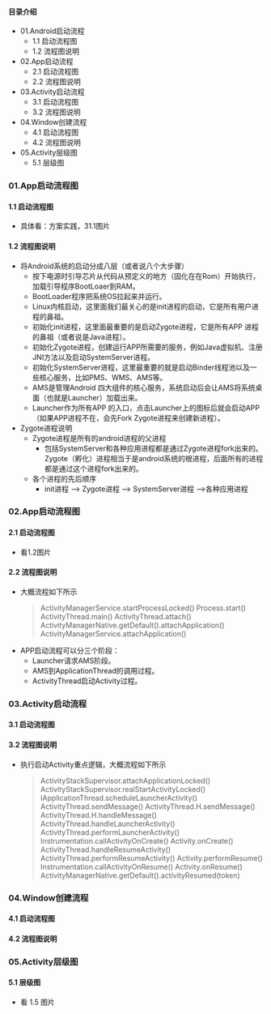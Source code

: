 #### 目录介绍
- 01.Android启动流程
    - 1.1 启动流程图
    - 1.2 流程图说明
- 02.App启动流程
    - 2.1 启动流程图
    - 2.2 流程图说明
- 03.Activity启动流程
    - 3.1 启动流程图
    - 3.2 流程图说明
- 04.Window创建流程
    - 4.1 启动流程图
    - 4.2 流程图说明
- 05.Activity层级图
    - 5.1 层级图


### 01.App启动流程图
#### 1.1 启动流程图
- 具体看：方案实践，31.1图片


#### 1.2 流程图说明
- 将Android系统的启动分成八层（或者说八个大步骤）
    - 按下电源时引导芯片从代码从预定义的地方（固化在在Rom）开始执行，加载引导程序BootLoaer到RAM。
    - BootLoader程序把系统OS拉起来并运行。
    - Linux内核启动，这里面我们最关心的是init进程的启动，它是所有用户进程的鼻祖。
    - 初始化init进程，这里面最重要的是启动Zygote进程，它是所有APP 进程的鼻祖（或者说是Java进程）。
    - 初始化Zygote进程，创建运行APP所需要的服务，例如Java虚拟机、注册JNI方法以及启动SystemServer进程。
    - 初始化SystemServer进程，这里最重要的就是启动Binder线程池以及一些核心服务，比如PMS、WMS、AMS等。
    - AMS是管理Android 四大组件的核心服务，系统启动后会让AMS将系统桌面（也就是Launcher）加载出来。
    - Launcher作为所有APP 的入口，点击Launcher上的图标后就会启动APP（如果APP进程不在，会先Fork Zygote进程来创建新进程）。
- Zygote进程说明
    - Zygote进程是所有的android进程的父进程
        - 包括SystemServer和各种应用进程都是通过Zygote进程fork出来的。Zygote（孵化）进程相当于是android系统的根进程，后面所有的进程都是通过这个进程fork出来的。
    - 各个进程的先后顺序
        - init进程 --> Zygote进程 --> SystemServer进程 -->各种应用进程



### 02.App启动流程图
#### 2.1 启动流程图
- 看1.2图片


#### 2.2 流程图说明
- 大概流程如下所示
    >ActivityManagerService.startProcessLocked()
    >Process.start()
    >ActivityThread.main()
    >ActivityThread.attach()
    >ActivityManagerNative.getDefault().attachApplication()
    >ActivityManagerService.attachApplication()
- APP启动流程可以分三个阶段：
    - Launcher请求AMS阶段。
    - AMS到ApplicationThread的调用过程。
    - ActivityThread启动Activity过程。



### 03.Activity启动流程
#### 3.1 启动流程图




#### 3.2 流程图说明
- 执行启动Activity重点逻辑，大概流程如下所示
    >ActivityStackSupervisor.attachApplicationLocked()
    >ActivityStackSupervisor.realStartActivityLocked()
    >IApplicationThread.scheduleLauncherActivity()
    >ActivityThread.sendMessage()
    >ActivityThread.H.sendMessage()
    >ActivityThread.H.handleMessage()
    >ActivityThread.handleLauncherActivity()
    >ActivityThread.performLauncherActivity()
    >Instrumentation.callActivityOnCreate()
    >Activity.onCreate()
    >ActivityThread.handleResumeActivity()
    >ActivityThread.performResumeActivity()
    >Activity.performResume()
    >Instrumentation.callActivityOnResume()
    >Activity.onResume()
    >ActivityManagerNative.getDefault().activityResumed(token)


### 04.Window创建流程
#### 4.1 启动流程图


#### 4.2 流程图说明


### 05.Activity层级图
#### 5.1 层级图
- 看 1.5 图片 










